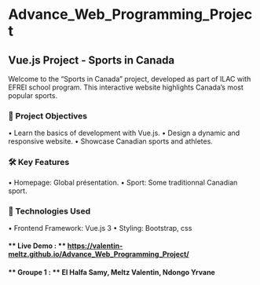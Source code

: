 # Advance_Web_Programming_Project

## Vue.js Project - Sports in Canada

Welcome to the “Sports in Canada” project, developed as part of ILAC with EFREI school program. This interactive website highlights Canada’s most popular sports.

### 🎯 Project Objectives
  •	Learn the basics of development with Vue.js.
  •	Design a dynamic and responsive website.
  •	Showcase Canadian sports and athletes.

### 🛠️ Key Features
  •	Homepage: Global présentation.
  •	Sport: Some traditionnal Canadian sport.

### 🚀 Technologies Used
  •	Frontend Framework: Vue.js 3
  •	Styling: Bootstrap, css

#### ** Live Demo : ** https://valentin-meltz.github.io/Advance_Web_Programming_Project/

#### ** Groupe 1 : ** El Halfa Samy, Meltz Valentin, Ndongo Yrvane
